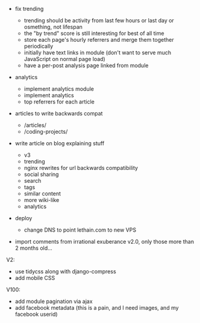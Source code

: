 * fix trending
  * trending should be activity from last few hours or last day or osmething, not lifespan
  * the "by trend" score is still interesting for best of all time
  * store each page's hourly referrers and merge them together periodically
  * initially have text links in module (don't want to serve much JavaScript on normal page load)
  * have a per-post analysis page linked from module
* analytics
  * implement analytics module
  * implement analytics
  * top referrers for each article

* articles to write backwards compat
  * /articles/
  * /coding-projects/

* write article on blog explaining stuff
    * v3
    * trending
    * nginx rewrites for url backwards compatibility
    * social sharing
    * search
    * tags
    * similar content
    * more wiki-like
    * analytics
* deploy
    * change DNS to point lethain.com to new VPS
   
* import comments from irrational exuberance v2.0, only those more than 2 months old...


V2:

* use tidycss along with django-compress
* add mobile CSS

V100:
* add module pagination via ajax
* add facebook metadata (this is a pain, and I need images, and my facebook userid)